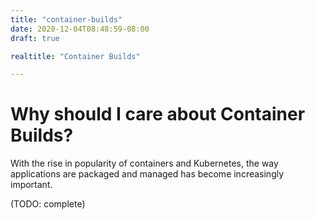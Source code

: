 ```yaml
---
title: "container-builds"
date: 2020-12-04T08:48:59-08:00
draft: true

realtitle: "Container Builds"

---
```



# Why should I care about Container Builds?

With the rise in popularity of containers and Kubernetes, the way applications are packaged and managed has become increasingly important. 

(TODO: complete)